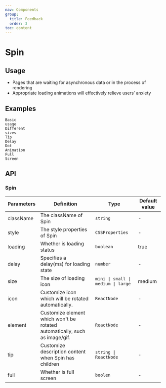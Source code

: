 ```yaml
---
nav: Components
group:
  title: Feedback
  order: 3
toc: content
---
```


# Spin

## Usage

- Pages that are waiting for asynchronous data or in the process of rendering
- Appropriate loading animations will effectively relieve users’ anxiety

## Examples

<code src="../../packages/ui/examples/spin/basic.tsx" description="A simple loading state.">Basic usage</code>  
<code src="../../packages/ui/examples/spin/size.tsx" description="Set `size` to get loading icons of different sizes.">Different sizes</code>  
<code src="../../packages/ui/examples/spin/tip.tsx" description="Customize the loading copy through the `tip` field.">Tip</code>  
<code src="../../packages/ui/examples/spin/delay.tsx" description="Delayed display of `loading` through `delay`, anti-shake processing of state switching, effectively avoiding rapid state switching The screen flashes.">Delay</code>  
<code src="../../packages/ui/examples/spin/dot.tsx" description="Set point animation via `dot`.">Dot Animation</code>  
<code src="../../packages/ui/examples/spin/full.tsx" description="`full` properties are great for creating smooth page loaders. It adds a translucent overlay and places a spinning loading symbol in its center.">Full Screen</code>

## API

### Spin

| **Parameters** | **Definition** | **Type** | **Default value** |
| --- | --- | --- | --- |
| className | The className of Spin | `string` | - |
| style | The style properties of Spin | `CSSProperties` | - |
| loading | Whether is loading status | `boolean` | true |
| delay | Specifies a delay(ms) for loading state | `number` | - |
| size | The size of loading icon | `mini \| small \| medium \| large` | medium |
| icon | Customize icon which will be rotated automatically. | `ReactNode` | - |
| element | Customize element which won't be rotated automatically, such as image/gif. | `ReactNode` | - |
| tip | Customize description content when Spin has children | `string \| ReactNode` | - |
| full | Whether is full screen | `boolen` | - |
